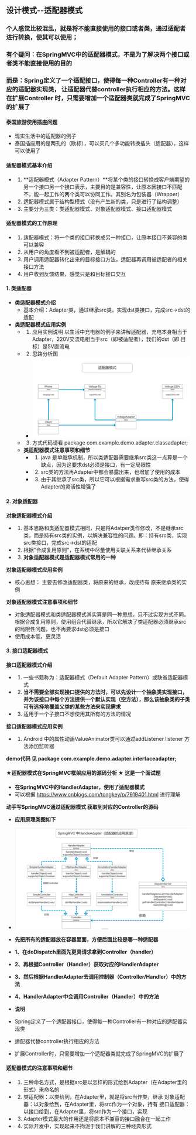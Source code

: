 ## 设计模式--适配器模式
### 个人感觉比较混乱，就是将不能直接使用的接口或者类，通过适配者进行转换，使其可以使用；
### 有个疑问：在SpringMVC中的适配器模式，不是为了解决两个接口或者类不能直接使用的目的
### 而是：Spring定义了一个适配接口，使得每一种Controller有一种对应的适配器实现类， 让适配器代替controller执行相应的方法。这样在扩展Controller 时，只需要增加一个适配器类就完成了SpringMVC的扩展了

#### 泰国旅游使用插座问题
* 现实生活中的适配器的例子
* 泰国插座用的是两孔的（欧标），可以买几个多功能转换插头（适配器），这样可以使用了
  
#### 适配器模式基本介绍
* 1. **适配器模式（Adapter Pattern）**将某个类的接口转换成客户端期望的另一个接口另一个接口表示，主要目的是兼容性，让原本因接口不匹配不，能一起工作的两个类可以协同工作。其别名为包装器（Wrapper）
* 2. 适配器模式属于结构型模式（没有产生新的类，只是进行了结构调整）
* 3. 主要分为三类：类适配器模式、对象适配器模式、接口适配器模式

#### 适配器模式的工作原理
* 1. 适配器模式：将一个类的接口转换成另一种接口，让原本接口不兼容的类可以兼容
* 2. 从用户的角度看不到被适配者，是解耦的
* 3. 用户调用适配器转化出来的目标接口方法，适配器再调用被适配者的相关接口方法
* 4. 用户收到反馈结果，感觉只是和目标接口交互

#### 1. 类适配器
* **类适配器模式介绍**
  * 基本介绍：Adapter类，通过继承src类，实现dst类接口，完成src->dst的适配
* **类适配器模式应用实例**
  * 1. 应用实例说明
        以生活中充电器的例子来讲解适配器，充电本身相当于Adapter，220V交流电相当于src（即被适配者），我们的dst（即 目标）是5V直流电
  * 2. 思路分析图
    * ![类适配器原理图](file/Adapter_类适配器原理图.jpg)
  * 3. 方式代码请看 package com.example.demo.adapter.classadapter;
  * **类适配器模式注意事项和细节**
    * 1. java 是单继承机制，所以类适配器需要继承src类这一点算是一个缺点，因为这要求dst必须是接口，有一定局限性
    * 2. src类的方法再Adapter中都会暴露出来，也增加了使用的成本
    * 3. 由于其继承了src类，所以它可以根据需求重写src类的方法，使得Adapter的灵活性增强了

#### 2. 对象适配器
  
**对象适配器模式介绍**
* 1. 基本思路和类适配器模式相同，只是将Adatper类作修改，不是继承src类，而是持有src类的实例，以解决兼容性的问题。即：持有src类，实现src类接口，完成src->dst的适配
* 2. 根据"合成复用原则"，在系统中尽量使用关联关系来代替继承关系
* 3. **对象适配器模式是适配器模式常用的一种**
  
**对象适配器模式应用实例**
* 核心思想： 主要去修改适配器类，将原来的继承，改成持有 原来继承类的实例
  
**对象适配器模式注意事项和细节**
* 对象适配器模式和类适配器模式其实算是同一种思想，只不过实现方式不同。根据合成复用原则，使用组合代替继承，所以它解决了类适配器必须继承src的局限性问题，也不再要求dst必须是接口
* 使用成本低，更灵活

#### 3. 接口适配器模式
**接口适配器模式介绍**
* 1. 一些书籍称为：适配器模式（Default Adapter Pattern）或缺省适配器模式
* 2. **当不需要全部实现接口提供的方法时，可以先设计一个抽象类实现接口，并为该接口中每个方法提供一个默认实现（空方法），那么该抽象类的子类可有选择地覆盖父类的某些方法来实现需求**
* 3. 适用于一个子接口不想使用其所有的方法的情况

**接口适配器模式应用实例**
* 1. Android 中的属性动画ValueAnimator类可以通过addListener listener 方法添加监听器

**demo代码 见 package com.example.demo.adapter.interfaceadapter;**

#### ★适配器模式在SpringMVC框架应用的源码分析 ★ 这是一个面试题
* **在SpringMVC中的HandlerAdapter，使用了适配器模式**
* 可以根据 https://www.cnblogs.com/tongkey/p/7919401.html 进行理解

**动手写SpringMVC通过适配器模式 获取到对应的Controller的源码**
* **应用原理类图如下**
* ![SpringMVC中适配器模式应用原理](file/SpringMVC中适配器模式应用原理.jpg)
* **先把所有的适配器放在容器里面，方便后面比较是哪一种适配器**
* **1、在doDispatch里面先更具请求拿到Controller（handler）**
* **2、再根据Controller（Handler）获取对应的HandlerAdapter**
* **3、然后根据HandlerAdapter去调用控制器（Controller/Handler）中的方法**
* **4、HandlerAdapter中会调用Controller（Handler）中的方法**

* **说明**
* Spring定义了一个适配器接口，使得每一种Controller有一种对应的适配器实现类
* 适配器代替controller执行相应的方法
* 扩展Controller时，只需要增加一个适配器类就完成了SpringMVC的扩展了

#### 适配器模式的注意事项和细节
* 1. 三种命名方式，是根据src是以怎样的形式给到Adapter（在Adapter里的形式）来命名的
* 2. 类适配器：以类给到，在Adapter里，就是将src当作类，继承
  对象适配器：以对象给到，在Adapter里，将src作为一个对象，持有
  接口适配器：以接口给到，在Adapter里，将src作为一个接口，实现
* 3. Adapter模式最大的作用还是将原本不兼容的接口融合在一起工作
* 4. 实际开发中，实现起来不拘泥于我们讲解的三种经典形式
